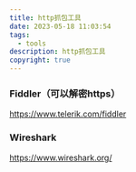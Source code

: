 ```yaml
---
title: http抓包工具
date: 2023-05-18 11:03:54
tags:
  - tools
description: http抓包工具
copyright: true
---
```


### Fiddler（可以解密https）

https://www.telerik.com/fiddler

### Wireshark

https://www.wireshark.org/